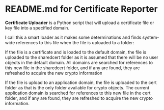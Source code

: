 # README.md for Certificate Reporter

**Certificate Uploader** is a Python script that will upload a certificate file or key file into a specified domain.

I call this a smart loader as it makes some determinations and finds system-wide references to this file when the file is uploaded to a folder:

  If the file is a certificate and is loaded to the default domain, the file is uploaded to the sharedcert folder as it is assumed that there will be no user objects in the default domain. All domains are searched for references to this new file in the sharedcert folder, and if any are found, they are refreshed to acquire the new crypto information

   If the file is upload to an application domain, the file is uploaded to the cert folder as that is the only folder available for crypto objects. The current application domain is searched for references to this new file in the cert folder, and if any are found, they are refreshed to acquire the new crypto information.
